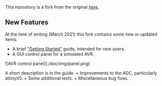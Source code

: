 This repository is a fork from the original [here.](https://github.com/buserror/simavr)

New Features
------------
At the time of writing (March 2021) this fork contains some new or updated items.

+ A brief ["Getting Started"](./doc/Getting_Started.html) guide, intended for new users.
+ A GUI control panel for a simulated AVR.
<p>![AVR control panel](./doc/img/panel.png)<p>
A short description is in the guide.
+ Improvements to the ADC, particularly attinyX5.
+ Some additional tests.
+ Miscellaneous bug fixes.
